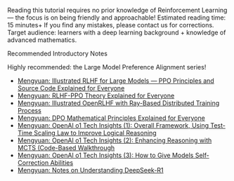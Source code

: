 Reading this tutorial requires no prior knowledge of Reinforcement Learning — the focus is on being friendly and approachable!
Estimated reading time: 15 minutes+
If you find any mistakes, please contact us for corrections.
Target audience: learners with a deep learning background + knowledge of advanced mathematics.

Recommended Introductory Notes

Highly recommended: the Large Model Preference Alignment series!

- [Mengyuan: Illustrated RLHF for Large Models — PPO Principles and Source Code Explained for Everyone](https://zhuanlan.zhihu.com/p/677607581)
- [Mengyuan: RLHF-PPO Theory Explained for Everyone](https://zhuanlan.zhihu.com/p/7461863937)
- [Mengyuan: Illustrated OpenRLHF with Ray-Based Distributed Training Process](https://zhuanlan.zhihu.com/p/12871616401)
- [Mengyuan: DPO Mathematical Principles Explained for Everyone](https://zhuanlan.zhihu.com/p/721073733)
- [Mengyuan: OpenAI o1 Tech Insights (1): Overall Framework, Using Test-Time Scaling Law to Improve Logical Reasoning](https://zhuanlan.zhihu.com/p/773907223)
- [Mengyuan: OpenAI o1 Tech Insights (2): Enhancing Reasoning with MCTS (Code-Based Walkthrough](https://zhuanlan.zhihu.com/p/864190605)
- [Mengyuan: OpenAI o1 Tech Insights (3): How to Give Models Self-Correction Abilities](https://zhuanlan.zhihu.com/p/905620136)
- [Mengyuan: Notes on Understanding DeepSeek-R1](https://zhuanlan.zhihu.com/p/19843230707)
